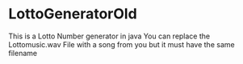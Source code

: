 # LottoGeneratorOld
This is a Lotto Number generator in java
You can replace the Lottomusic.wav File with a song from you but it must have the same filename
